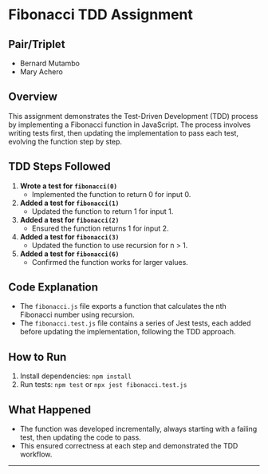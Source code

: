 # Fibonacci TDD Assignment

## Pair/Triplet

- Bernard Mutambo
- Mary Achero

## Overview

This assignment demonstrates the Test-Driven Development (TDD) process by implementing a Fibonacci function in JavaScript. The process involves writing tests first, then updating the implementation to pass each test, evolving the function step by step.

## TDD Steps Followed

1. **Wrote a test for `fibonacci(0)`**
   - Implemented the function to return 0 for input 0.
2. **Added a test for `fibonacci(1)`**
   - Updated the function to return 1 for input 1.
3. **Added a test for `fibonacci(2)`**
   - Ensured the function returns 1 for input 2.
4. **Added a test for `fibonacci(3)`**
   - Updated the function to use recursion for n > 1.
5. **Added a test for `fibonacci(6)`**
   - Confirmed the function works for larger values.

## Code Explanation

- The `fibonacci.js` file exports a function that calculates the nth Fibonacci number using recursion.
- The `fibonacci.test.js` file contains a series of Jest tests, each added before updating the implementation, following the TDD approach.

## How to Run

1. Install dependencies: `npm install`
2. Run tests: `npm test` or `npx jest fibonacci.test.js`

## What Happened

- The function was developed incrementally, always starting with a failing test, then updating the code to pass.
- This ensured correctness at each step and demonstrated the TDD workflow.

---
